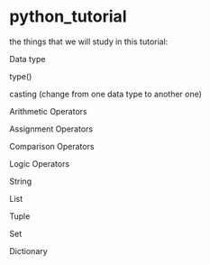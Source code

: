 # python_tutorial

the things that we will study in this tutorial:

Data type

type()

casting (change from one data type to another one)

Arithmetic Operators

Assignment Operators

Comparison Operators

Logic Operators

String

List

Tuple

Set

Dictionary 
